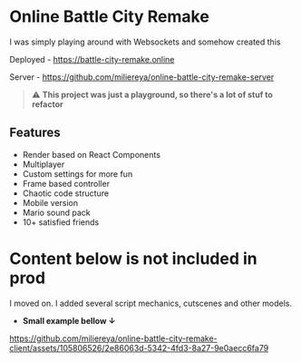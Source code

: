 # Online Battle City Remake

I was simply playing around with Websockets and somehow created this

Deployed - https://battle-city-remake.online

Server - https://github.com/miliereya/online-battle-city-remake-server

> :warning: **This project was just a playground, so there's a lot of stuf to refactor**

## Features
-  Render based on React Components
-  Multiplayer
-  Custom settings for more fun
-  Frame based controller
-  Chaotic code structure
-  Mobile version
-  Mario sound pack
-  10+ satisfied friends

# Content below is not included in prod

I moved on. I added several script mechanics, cutscenes and other models.

- **Small example bellow ↓**

https://github.com/miliereya/online-battle-city-remake-client/assets/105806526/2e86063d-5342-4fd3-8a27-9e0aecc6fa79


